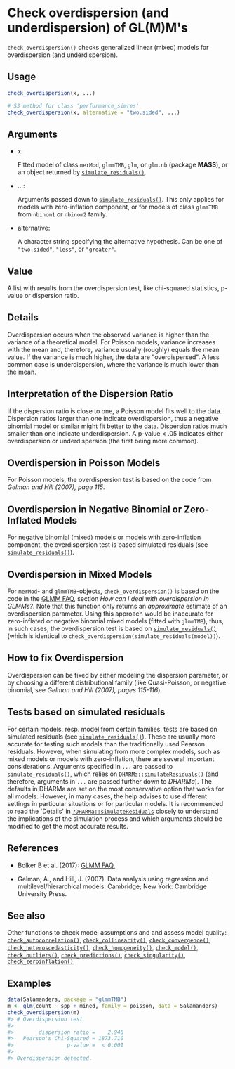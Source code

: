 # Check overdispersion (and underdispersion) of GL(M)M's

`check_overdispersion()` checks generalized linear (mixed) models for
overdispersion (and underdispersion).

## Usage

``` r
check_overdispersion(x, ...)

# S3 method for class 'performance_simres'
check_overdispersion(x, alternative = "two.sided", ...)
```

## Arguments

- x:

  Fitted model of class `merMod`, `glmmTMB`, `glm`, or `glm.nb` (package
  **MASS**), or an object returned by
  [`simulate_residuals()`](https://easystats.github.io/performance/reference/simulate_residuals.md).

- ...:

  Arguments passed down to
  [`simulate_residuals()`](https://easystats.github.io/performance/reference/simulate_residuals.md).
  This only applies for models with zero-inflation component, or for
  models of class `glmmTMB` from `nbinom1` or `nbinom2` family.

- alternative:

  A character string specifying the alternative hypothesis. Can be one
  of `"two.sided"`, `"less"`, or `"greater"`.

## Value

A list with results from the overdispersion test, like chi-squared
statistics, p-value or dispersion ratio.

## Details

Overdispersion occurs when the observed variance is higher than the
variance of a theoretical model. For Poisson models, variance increases
with the mean and, therefore, variance usually (roughly) equals the mean
value. If the variance is much higher, the data are "overdispersed". A
less common case is underdispersion, where the variance is much lower
than the mean.

## Interpretation of the Dispersion Ratio

If the dispersion ratio is close to one, a Poisson model fits well to
the data. Dispersion ratios larger than one indicate overdispersion,
thus a negative binomial model or similar might fit better to the data.
Dispersion ratios much smaller than one indicate underdispersion. A
p-value \< .05 indicates either overdispersion or underdispersion (the
first being more common).

## Overdispersion in Poisson Models

For Poisson models, the overdispersion test is based on the code from
*Gelman and Hill (2007), page 115*.

## Overdispersion in Negative Binomial or Zero-Inflated Models

For negative binomial (mixed) models or models with zero-inflation
component, the overdispersion test is based simulated residuals (see
[`simulate_residuals()`](https://easystats.github.io/performance/reference/simulate_residuals.md)).

## Overdispersion in Mixed Models

For `merMod`- and `glmmTMB`-objects, `check_overdispersion()` is based
on the code in the [GLMM
FAQ](http://bbolker.github.io/mixedmodels-misc/glmmFAQ.md), section *How
can I deal with overdispersion in GLMMs?*. Note that this function only
returns an *approximate* estimate of an overdispersion parameter. Using
this approach would be inaccurate for zero-inflated or negative binomial
mixed models (fitted with `glmmTMB`), thus, in such cases, the
overdispersion test is based on
[`simulate_residuals()`](https://easystats.github.io/performance/reference/simulate_residuals.md)
(which is identical to
`check_overdispersion(simulate_residuals(model))`).

## How to fix Overdispersion

Overdispersion can be fixed by either modeling the dispersion parameter,
or by choosing a different distributional family (like Quasi-Poisson, or
negative binomial, see *Gelman and Hill (2007), pages 115-116*).

## Tests based on simulated residuals

For certain models, resp. model from certain families, tests are based
on simulated residuals (see
[`simulate_residuals()`](https://easystats.github.io/performance/reference/simulate_residuals.md)).
These are usually more accurate for testing such models than the
traditionally used Pearson residuals. However, when simulating from more
complex models, such as mixed models or models with zero-inflation,
there are several important considerations. Arguments specified in `...`
are passed to
[`simulate_residuals()`](https://easystats.github.io/performance/reference/simulate_residuals.md),
which relies on
[`DHARMa::simulateResiduals()`](https://rdrr.io/pkg/DHARMa/man/simulateResiduals.html)
(and therefore, arguments in `...` are passed further down to *DHARMa*).
The defaults in DHARMa are set on the most conservative option that
works for all models. However, in many cases, the help advises to use
different settings in particular situations or for particular models. It
is recommended to read the 'Details' in
[`?DHARMa::simulateResiduals`](https://rdrr.io/pkg/DHARMa/man/simulateResiduals.html)
closely to understand the implications of the simulation process and
which arguments should be modified to get the most accurate results.

## References

- Bolker B et al. (2017): [GLMM
  FAQ.](http://bbolker.github.io/mixedmodels-misc/glmmFAQ.md)

- Gelman, A., and Hill, J. (2007). Data analysis using regression and
  multilevel/hierarchical models. Cambridge; New York: Cambridge
  University Press.

## See also

Other functions to check model assumptions and and assess model quality:
[`check_autocorrelation()`](https://easystats.github.io/performance/reference/check_autocorrelation.md),
[`check_collinearity()`](https://easystats.github.io/performance/reference/check_collinearity.md),
[`check_convergence()`](https://easystats.github.io/performance/reference/check_convergence.md),
[`check_heteroscedasticity()`](https://easystats.github.io/performance/reference/check_heteroscedasticity.md),
[`check_homogeneity()`](https://easystats.github.io/performance/reference/check_homogeneity.md),
[`check_model()`](https://easystats.github.io/performance/reference/check_model.md),
[`check_outliers()`](https://easystats.github.io/performance/reference/check_outliers.md),
[`check_predictions()`](https://easystats.github.io/performance/reference/check_predictions.md),
[`check_singularity()`](https://easystats.github.io/performance/reference/check_singularity.md),
[`check_zeroinflation()`](https://easystats.github.io/performance/reference/check_zeroinflation.md)

## Examples

``` r
data(Salamanders, package = "glmmTMB")
m <- glm(count ~ spp + mined, family = poisson, data = Salamanders)
check_overdispersion(m)
#> # Overdispersion test
#> 
#>        dispersion ratio =    2.946
#>   Pearson's Chi-Squared = 1873.710
#>                 p-value =  < 0.001
#> 
#> Overdispersion detected.
```
